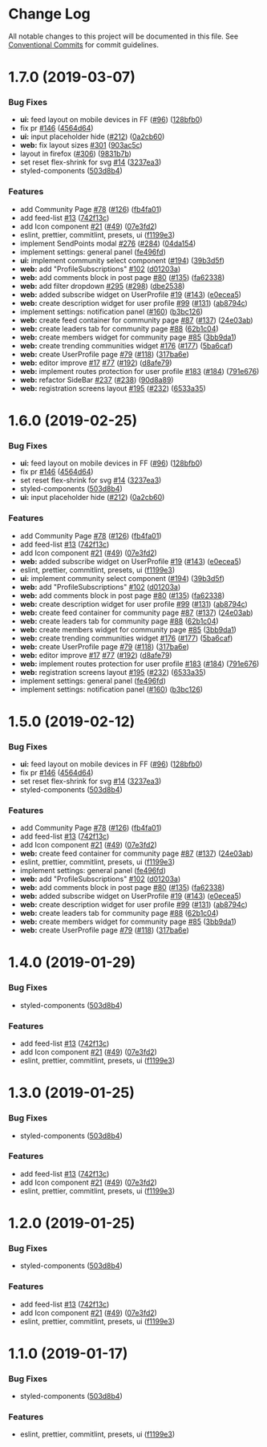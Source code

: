 # Change Log

All notable changes to this project will be documented in this file.
See [Conventional Commits](https://conventionalcommits.org) for commit guidelines.

# 1.7.0 (2019-03-07)

### Bug Fixes

- **ui:** feed layout on mobile devices in FF ([#96](https://github.com/GolosChain/commun/issues/96)) ([128bfb0](https://github.com/GolosChain/commun/commit/128bfb0))
- fix pr [#146](https://github.com/GolosChain/commun/issues/146) ([4564d64](https://github.com/GolosChain/commun/commit/4564d64))
- **ui:** input placeholder hide ([#212](https://github.com/GolosChain/commun/issues/212)) ([0a2cb60](https://github.com/GolosChain/commun/commit/0a2cb60))
- **web:** fix layout sizes [#301](https://github.com/GolosChain/commun/issues/301) ([903ac5c](https://github.com/GolosChain/commun/commit/903ac5c))
- layout in firefox ([#306](https://github.com/GolosChain/commun/issues/306)) ([9831b7b](https://github.com/GolosChain/commun/commit/9831b7b))
- set reset flex-shrink for svg [#14](https://github.com/GolosChain/commun/issues/14) ([3237ea3](https://github.com/GolosChain/commun/commit/3237ea3))
- styled-components ([503d8b4](https://github.com/GolosChain/commun/commit/503d8b4))

### Features

- add Community Page [#78](https://github.com/GolosChain/commun/issues/78) ([#126](https://github.com/GolosChain/commun/issues/126)) ([fb4fa01](https://github.com/GolosChain/commun/commit/fb4fa01))
- add feed-list [#13](https://github.com/GolosChain/commun/issues/13) ([742f13c](https://github.com/GolosChain/commun/commit/742f13c))
- add Icon component [#21](https://github.com/GolosChain/commun/issues/21) ([#49](https://github.com/GolosChain/commun/issues/49)) ([07e3fd2](https://github.com/GolosChain/commun/commit/07e3fd2))
- eslint, prettier, commitlint, presets, ui ([f1199e3](https://github.com/GolosChain/commun/commit/f1199e3))
- implement SendPoints modal [#276](https://github.com/GolosChain/commun/issues/276) ([#284](https://github.com/GolosChain/commun/issues/284)) ([04da154](https://github.com/GolosChain/commun/commit/04da154))
- implement settings: general panel ([fe496fd](https://github.com/GolosChain/commun/commit/fe496fd))
- **ui:** implement community select component ([#194](https://github.com/GolosChain/commun/issues/194)) ([39b3d5f](https://github.com/GolosChain/commun/commit/39b3d5f))
- **web:** add "ProfileSubscriptions" [#102](https://github.com/GolosChain/commun/issues/102) ([d01203a](https://github.com/GolosChain/commun/commit/d01203a))
- **web:** add comments block in post page [#80](https://github.com/GolosChain/commun/issues/80) ([#135](https://github.com/GolosChain/commun/issues/135)) ([fa62338](https://github.com/GolosChain/commun/commit/fa62338))
- **web:** add filter dropdown [#295](https://github.com/GolosChain/commun/issues/295) ([#298](https://github.com/GolosChain/commun/issues/298)) ([dbe2538](https://github.com/GolosChain/commun/commit/dbe2538))
- **web:** added subscribe widget on UserProfile [#19](https://github.com/GolosChain/commun/issues/19) ([#143](https://github.com/GolosChain/commun/issues/143)) ([e0ecea5](https://github.com/GolosChain/commun/commit/e0ecea5))
- **web:** create description widget for user profile [#99](https://github.com/GolosChain/commun/issues/99) ([#131](https://github.com/GolosChain/commun/issues/131)) ([ab8794c](https://github.com/GolosChain/commun/commit/ab8794c))
- implement settings: notification panel ([#160](https://github.com/GolosChain/commun/issues/160)) ([b3bc126](https://github.com/GolosChain/commun/commit/b3bc126))
- **web:** create feed container for community page [#87](https://github.com/GolosChain/commun/issues/87) ([#137](https://github.com/GolosChain/commun/issues/137)) ([24e03ab](https://github.com/GolosChain/commun/commit/24e03ab))
- **web:** create leaders tab for community page [#88](https://github.com/GolosChain/commun/issues/88) ([62b1c04](https://github.com/GolosChain/commun/commit/62b1c04))
- **web:** create members widget for community page [#85](https://github.com/GolosChain/commun/issues/85) ([3bb9da1](https://github.com/GolosChain/commun/commit/3bb9da1))
- **web:** create trending communities widget [#176](https://github.com/GolosChain/commun/issues/176) ([#177](https://github.com/GolosChain/commun/issues/177)) ([5ba6caf](https://github.com/GolosChain/commun/commit/5ba6caf))
- **web:** create UserProfile page [#79](https://github.com/GolosChain/commun/issues/79) ([#118](https://github.com/GolosChain/commun/issues/118)) ([317ba6e](https://github.com/GolosChain/commun/commit/317ba6e))
- **web:** editor improve [#17](https://github.com/GolosChain/commun/issues/17) [#77](https://github.com/GolosChain/commun/issues/77) ([#192](https://github.com/GolosChain/commun/issues/192)) ([d8afe79](https://github.com/GolosChain/commun/commit/d8afe79))
- **web:** implement routes protection for user profile [#183](https://github.com/GolosChain/commun/issues/183) ([#184](https://github.com/GolosChain/commun/issues/184)) ([791e676](https://github.com/GolosChain/commun/commit/791e676))
- **web:** refactor SideBar [#237](https://github.com/GolosChain/commun/issues/237) ([#238](https://github.com/GolosChain/commun/issues/238)) ([90d8a89](https://github.com/GolosChain/commun/commit/90d8a89))
- **web:** registration screens layout [#195](https://github.com/GolosChain/commun/issues/195) ([#232](https://github.com/GolosChain/commun/issues/232)) ([6533a35](https://github.com/GolosChain/commun/commit/6533a35))

# 1.6.0 (2019-02-25)

### Bug Fixes

- **ui:** feed layout on mobile devices in FF ([#96](https://github.com/GolosChain/Commun/issues/96)) ([128bfb0](https://github.com/GolosChain/Commun/commit/128bfb0))
- fix pr [#146](https://github.com/GolosChain/Commun/issues/146) ([4564d64](https://github.com/GolosChain/Commun/commit/4564d64))
- set reset flex-shrink for svg [#14](https://github.com/GolosChain/Commun/issues/14) ([3237ea3](https://github.com/GolosChain/Commun/commit/3237ea3))
- styled-components ([503d8b4](https://github.com/GolosChain/Commun/commit/503d8b4))
- **ui:** input placeholder hide ([#212](https://github.com/GolosChain/Commun/issues/212)) ([0a2cb60](https://github.com/GolosChain/Commun/commit/0a2cb60))

### Features

- add Community Page [#78](https://github.com/GolosChain/Commun/issues/78) ([#126](https://github.com/GolosChain/Commun/issues/126)) ([fb4fa01](https://github.com/GolosChain/Commun/commit/fb4fa01))
- add feed-list [#13](https://github.com/GolosChain/Commun/issues/13) ([742f13c](https://github.com/GolosChain/Commun/commit/742f13c))
- add Icon component [#21](https://github.com/GolosChain/Commun/issues/21) ([#49](https://github.com/GolosChain/Commun/issues/49)) ([07e3fd2](https://github.com/GolosChain/Commun/commit/07e3fd2))
- **web:** added subscribe widget on UserProfile [#19](https://github.com/GolosChain/Commun/issues/19) ([#143](https://github.com/GolosChain/Commun/issues/143)) ([e0ecea5](https://github.com/GolosChain/Commun/commit/e0ecea5))
- eslint, prettier, commitlint, presets, ui ([f1199e3](https://github.com/GolosChain/Commun/commit/f1199e3))
- **ui:** implement community select component ([#194](https://github.com/GolosChain/Commun/issues/194)) ([39b3d5f](https://github.com/GolosChain/Commun/commit/39b3d5f))
- **web:** add "ProfileSubscriptions" [#102](https://github.com/GolosChain/Commun/issues/102) ([d01203a](https://github.com/GolosChain/Commun/commit/d01203a))
- **web:** add comments block in post page [#80](https://github.com/GolosChain/Commun/issues/80) ([#135](https://github.com/GolosChain/Commun/issues/135)) ([fa62338](https://github.com/GolosChain/Commun/commit/fa62338))
- **web:** create description widget for user profile [#99](https://github.com/GolosChain/Commun/issues/99) ([#131](https://github.com/GolosChain/Commun/issues/131)) ([ab8794c](https://github.com/GolosChain/Commun/commit/ab8794c))
- **web:** create feed container for community page [#87](https://github.com/GolosChain/Commun/issues/87) ([#137](https://github.com/GolosChain/Commun/issues/137)) ([24e03ab](https://github.com/GolosChain/Commun/commit/24e03ab))
- **web:** create leaders tab for community page [#88](https://github.com/GolosChain/Commun/issues/88) ([62b1c04](https://github.com/GolosChain/Commun/commit/62b1c04))
- **web:** create members widget for community page [#85](https://github.com/GolosChain/Commun/issues/85) ([3bb9da1](https://github.com/GolosChain/Commun/commit/3bb9da1))
- **web:** create trending communities widget [#176](https://github.com/GolosChain/Commun/issues/176) ([#177](https://github.com/GolosChain/Commun/issues/177)) ([5ba6caf](https://github.com/GolosChain/Commun/commit/5ba6caf))
- **web:** create UserProfile page [#79](https://github.com/GolosChain/Commun/issues/79) ([#118](https://github.com/GolosChain/Commun/issues/118)) ([317ba6e](https://github.com/GolosChain/Commun/commit/317ba6e))
- **web:** editor improve [#17](https://github.com/GolosChain/Commun/issues/17) [#77](https://github.com/GolosChain/Commun/issues/77) ([#192](https://github.com/GolosChain/Commun/issues/192)) ([d8afe79](https://github.com/GolosChain/Commun/commit/d8afe79))
- **web:** implement routes protection for user profile [#183](https://github.com/GolosChain/Commun/issues/183) ([#184](https://github.com/GolosChain/Commun/issues/184)) ([791e676](https://github.com/GolosChain/Commun/commit/791e676))
- **web:** registration screens layout [#195](https://github.com/GolosChain/Commun/issues/195) ([#232](https://github.com/GolosChain/Commun/issues/232)) ([6533a35](https://github.com/GolosChain/Commun/commit/6533a35))
- implement settings: general panel ([fe496fd](https://github.com/GolosChain/Commun/commit/fe496fd))
- implement settings: notification panel ([#160](https://github.com/GolosChain/Commun/issues/160)) ([b3bc126](https://github.com/GolosChain/Commun/commit/b3bc126))

# 1.5.0 (2019-02-12)

### Bug Fixes

- **ui:** feed layout on mobile devices in FF ([#96](https://github.com/GolosChain/Commun/issues/96)) ([128bfb0](https://github.com/GolosChain/Commun/commit/128bfb0))
- fix pr [#146](https://github.com/GolosChain/Commun/issues/146) ([4564d64](https://github.com/GolosChain/Commun/commit/4564d64))
- set reset flex-shrink for svg [#14](https://github.com/GolosChain/Commun/issues/14) ([3237ea3](https://github.com/GolosChain/Commun/commit/3237ea3))
- styled-components ([503d8b4](https://github.com/GolosChain/Commun/commit/503d8b4))

### Features

- add Community Page [#78](https://github.com/GolosChain/Commun/issues/78) ([#126](https://github.com/GolosChain/Commun/issues/126)) ([fb4fa01](https://github.com/GolosChain/Commun/commit/fb4fa01))
- add feed-list [#13](https://github.com/GolosChain/Commun/issues/13) ([742f13c](https://github.com/GolosChain/Commun/commit/742f13c))
- add Icon component [#21](https://github.com/GolosChain/Commun/issues/21) ([#49](https://github.com/GolosChain/Commun/issues/49)) ([07e3fd2](https://github.com/GolosChain/Commun/commit/07e3fd2))
- **web:** create feed container for community page [#87](https://github.com/GolosChain/Commun/issues/87) ([#137](https://github.com/GolosChain/Commun/issues/137)) ([24e03ab](https://github.com/GolosChain/Commun/commit/24e03ab))
- eslint, prettier, commitlint, presets, ui ([f1199e3](https://github.com/GolosChain/Commun/commit/f1199e3))
- implement settings: general panel ([fe496fd](https://github.com/GolosChain/Commun/commit/fe496fd))
- **web:** add "ProfileSubscriptions" [#102](https://github.com/GolosChain/Commun/issues/102) ([d01203a](https://github.com/GolosChain/Commun/commit/d01203a))
- **web:** add comments block in post page [#80](https://github.com/GolosChain/Commun/issues/80) ([#135](https://github.com/GolosChain/Commun/issues/135)) ([fa62338](https://github.com/GolosChain/Commun/commit/fa62338))
- **web:** added subscribe widget on UserProfile [#19](https://github.com/GolosChain/Commun/issues/19) ([#143](https://github.com/GolosChain/Commun/issues/143)) ([e0ecea5](https://github.com/GolosChain/Commun/commit/e0ecea5))
- **web:** create description widget for user profile [#99](https://github.com/GolosChain/Commun/issues/99) ([#131](https://github.com/GolosChain/Commun/issues/131)) ([ab8794c](https://github.com/GolosChain/Commun/commit/ab8794c))
- **web:** create leaders tab for community page [#88](https://github.com/GolosChain/Commun/issues/88) ([62b1c04](https://github.com/GolosChain/Commun/commit/62b1c04))
- **web:** create members widget for community page [#85](https://github.com/GolosChain/Commun/issues/85) ([3bb9da1](https://github.com/GolosChain/Commun/commit/3bb9da1))
- **web:** create UserProfile page [#79](https://github.com/GolosChain/Commun/issues/79) ([#118](https://github.com/GolosChain/Commun/issues/118)) ([317ba6e](https://github.com/GolosChain/Commun/commit/317ba6e))

# 1.4.0 (2019-01-29)

### Bug Fixes

- styled-components ([503d8b4](https://github.com/GolosChain/Commun/commit/503d8b4))

### Features

- add feed-list [#13](https://github.com/GolosChain/Commun/issues/13) ([742f13c](https://github.com/GolosChain/Commun/commit/742f13c))
- add Icon component [#21](https://github.com/GolosChain/Commun/issues/21) ([#49](https://github.com/GolosChain/Commun/issues/49)) ([07e3fd2](https://github.com/GolosChain/Commun/commit/07e3fd2))
- eslint, prettier, commitlint, presets, ui ([f1199e3](https://github.com/GolosChain/Commun/commit/f1199e3))

# 1.3.0 (2019-01-25)

### Bug Fixes

- styled-components ([503d8b4](https://github.com/GolosChain/Commun/commit/503d8b4))

### Features

- add feed-list [#13](https://github.com/GolosChain/Commun/issues/13) ([742f13c](https://github.com/GolosChain/Commun/commit/742f13c))
- add Icon component [#21](https://github.com/GolosChain/Commun/issues/21) ([#49](https://github.com/GolosChain/Commun/issues/49)) ([07e3fd2](https://github.com/GolosChain/Commun/commit/07e3fd2))
- eslint, prettier, commitlint, presets, ui ([f1199e3](https://github.com/GolosChain/Commun/commit/f1199e3))

# 1.2.0 (2019-01-25)

### Bug Fixes

- styled-components ([503d8b4](https://github.com/GolosChain/Commun/commit/503d8b4))

### Features

- add feed-list [#13](https://github.com/GolosChain/Commun/issues/13) ([742f13c](https://github.com/GolosChain/Commun/commit/742f13c))
- add Icon component [#21](https://github.com/GolosChain/Commun/issues/21) ([#49](https://github.com/GolosChain/Commun/issues/49)) ([07e3fd2](https://github.com/GolosChain/Commun/commit/07e3fd2))
- eslint, prettier, commitlint, presets, ui ([f1199e3](https://github.com/GolosChain/Commun/commit/f1199e3))

# 1.1.0 (2019-01-17)

### Bug Fixes

- styled-components ([503d8b4](https://github.com/GolosChain/Commun/commit/503d8b4))

### Features

- eslint, prettier, commitlint, presets, ui ([f1199e3](https://github.com/GolosChain/Commun/commit/f1199e3))
